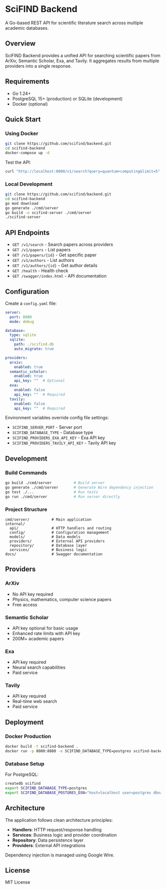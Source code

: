 # SciFIND Backend

A Go-based REST API for scientific literature search across multiple academic databases.

## Overview

SciFIND Backend provides a unified API for searching scientific papers from ArXiv, Semantic Scholar, Exa, and Tavily. It aggregates results from multiple providers into a single response.

## Requirements

- Go 1.24+
- PostgreSQL 15+ (production) or SQLite (development)
- Docker (optional)

## Quick Start

### Using Docker

```bash
git clone https://github.com/scifind/backend.git
cd scifind-backend
docker-compose up -d
```

Test the API:
```bash
curl "http://localhost:8080/v1/search?query=quantum+computing&limit=5"
```

### Local Development

```bash
git clone https://github.com/scifind/backend.git
cd scifind-backend
go mod download
go generate ./cmd/server
go build -o scifind-server ./cmd/server
./scifind-server
```

## API Endpoints

- `GET /v1/search` - Search papers across providers
- `GET /v1/papers` - List papers
- `GET /v1/papers/{id}` - Get specific paper
- `GET /v1/authors` - List authors
- `GET /v1/authors/{id}` - Get author details
- `GET /health` - Health check
- `GET /swagger/index.html` - API documentation

## Configuration

Create a `config.yaml` file:

```yaml
server:
  port: 8080
  mode: debug

database:
  type: sqlite
  sqlite:
    path: ./scifind.db
    auto_migrate: true

providers:
  arxiv:
    enabled: true
  semantic_scholar:
    enabled: true
    api_key: ""  # Optional
  exa:
    enabled: false
    api_key: ""  # Required
  tavily:
    enabled: false
    api_key: ""  # Required
```

Environment variables override config file settings:
- `SCIFIND_SERVER_PORT` - Server port
- `SCIFIND_DATABASE_TYPE` - Database type
- `SCIFIND_PROVIDERS_EXA_API_KEY` - Exa API key
- `SCIFIND_PROVIDERS_TAVILY_API_KEY` - Tavily API key

## Development

### Build Commands

```bash
go build ./cmd/server          # Build server
go generate ./cmd/server       # Generate Wire dependency injection
go test ./...                  # Run tests
go run ./cmd/server            # Run server directly
```

### Project Structure

```
cmd/server/          # Main application
internal/
  api/               # HTTP handlers and routing
  config/            # Configuration management
  models/            # Data models
  providers/         # External API providers
  repository/        # Database layer
  services/          # Business logic
docs/                # Swagger documentation
```

## Providers

### ArXiv
- No API key required
- Physics, mathematics, computer science papers
- Free access

### Semantic Scholar
- API key optional for basic usage
- Enhanced rate limits with API key
- 200M+ academic papers

### Exa
- API key required
- Neural search capabilities
- Paid service

### Tavily
- API key required
- Real-time web search
- Paid service

## Deployment

### Docker Production

```bash
docker build -t scifind-backend .
docker run -p 8080:8080 -e SCIFIND_DATABASE_TYPE=postgres scifind-backend
```

### Database Setup

For PostgreSQL:
```bash
createdb scifind
export SCIFIND_DATABASE_TYPE=postgres
export SCIFIND_DATABASE_POSTGRES_DSN="host=localhost user=postgres dbname=scifind sslmode=disable"
```

## Architecture

The application follows clean architecture principles:

- **Handlers**: HTTP request/response handling
- **Services**: Business logic and provider coordination
- **Repository**: Data persistence layer
- **Providers**: External API integrations

Dependency injection is managed using Google Wire.

## License

MIT License